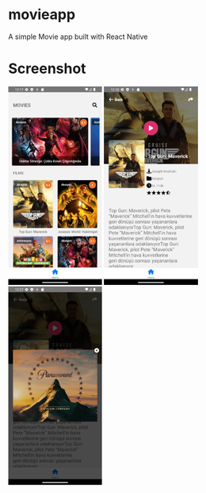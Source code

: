 # movieapp
A simple Movie app built with React Native

# Screenshot
<img src="/screenshots/1.png" height="400px"/> <img src="/screenshots/2.png" height="400px"/> <img src="/screenshots/3.png" height="400px"/> 


